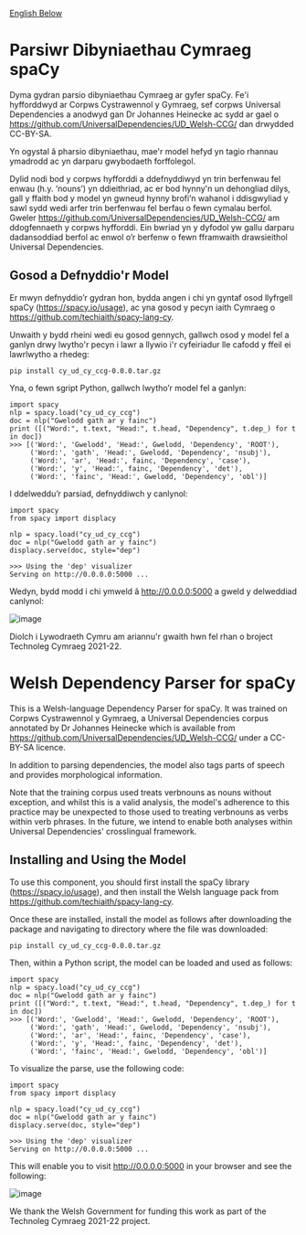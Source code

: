 [English Below](#welsh-dependency-parser-for-spacy)

# Parsiwr Dibyniaethau Cymraeg spaCy

Dyma gydran parsio dibyniaethau Cymraeg ar gyfer spaCy. Fe'i hyfforddwyd ar Corpws Cystrawennol y Gymraeg, sef corpws Universal Dependencies a anodwyd gan Dr Johannes Heinecke ac sydd ar gael o https://github.com/UniversalDependencies/UD_Welsh-CCG/ dan drwydded CC-BY-SA.

Yn ogystal â pharsio dibyniaethau, mae'r model hefyd yn tagio rhannau ymadrodd ac yn darparu gwybodaeth forffolegol.

Dylid nodi bod y corpws hyfforddi a ddefnyddiwyd yn trin berfenwau fel enwau (h.y. ‘nouns’) yn ddieithriad, ac er bod hynny'n un dehongliad dilys, gall y ffaith bod y model yn gwneud hynny brofi’n wahanol i ddisgwyliad y sawl sydd wedi arfer trin berfenwau fel berfau o fewn cymalau berfol. Gweler https://github.com/UniversalDependencies/UD_Welsh-CCG/ am ddogfennaeth y corpws hyfforddi. Ein bwriad yn y dyfodol yw gallu darparu dadansoddiad berfol ac enwol o’r berfenw o fewn fframwaith drawsieithol Universal Dependencies.

## Gosod a Defnyddio'r Model

Er mwyn defnyddio’r gydran hon, bydda angen i chi yn gyntaf osod llyfrgell spaCy (https://spacy.io/usage), ac yna gosod y pecyn iaith Cymraeg o https://github.com/techiaith/spacy-lang-cy.

Unwaith y bydd rheini wedi eu gosod gennych, gallwch osod y model fel a ganlyn drwy lwytho'r pecyn i lawr a llywio i'r cyfeiriadur lle cafodd y ffeil ei lawrlwytho a rhedeg:

`pip install cy_ud_cy_ccg-0.0.0.tar.gz` 

Yna, o fewn sgript Python, gallwch lwytho’r model fel a ganlyn:

```
import spacy
nlp = spacy.load("cy_ud_cy_ccg")
doc = nlp("Gwelodd gath ar y fainc")
print ([("Word:", t.text, "Head:", t.head, "Dependency", t.dep_) for t in doc])
>>> [('Word:', 'Gwelodd', 'Head:', Gwelodd, 'Dependency', 'ROOT'),
     ('Word:', 'gath', 'Head:', Gwelodd, 'Dependency', 'nsubj'),
     ('Word:', 'ar', 'Head:', fainc, 'Dependency', 'case'),
     ('Word:', 'y', 'Head:', fainc, 'Dependency', 'det'),
     ('Word:', 'fainc', 'Head:', Gwelodd, 'Dependency', 'obl')]
```

I ddelweddu’r parsiad, defnyddiwch y canlynol:

```
import spacy
from spacy import displacy

nlp = spacy.load("cy_ud_cy_ccg")
doc = nlp("Gwelodd gath ar y fainc")
displacy.serve(doc, style="dep")

>>> Using the 'dep' visualizer
Serving on http://0.0.0.0:5000 ...
```
Wedyn, bydd modd i chi ymweld â http://0.0.0.0:5000 a gweld y delweddiad canlynol:

![image](https://user-images.githubusercontent.com/10194573/157477614-b58f5b8b-43d3-4e54-aead-b78e61fbc396.png)

Diolch i Lywodraeth Cymru am ariannu'r gwaith hwn fel rhan o broject Technoleg Cymraeg 2021-22. 

# Welsh Dependency Parser for spaCy

This is a Welsh-language Dependency Parser for spaCy. It was trained on Corpws Cystrawennol y Gymraeg, a Universal Dependencies corpus annotated by Dr Johannes Heinecke which is available from https://github.com/UniversalDependencies/UD_Welsh-CCG/ under a CC-BY-SA licence.

In addition to parsing dependencies, the model also tags parts of speech and provides morphological information.

Note that the training corpus used treats verbnouns as nouns without exception, and whilst this is a valid analysis, the model's adherence to this practice may be unexpected to those used to treating verbnouns as verbs within verb phrases. In the future, we intend to enable both analyses within Universal Dependencies' crosslingual framework. 

## Installing and Using the Model

To use this component, you should first install the spaCy library (https://spacy.io/usage), and then install the Welsh language pack from https://github.com/techiaith/spacy-lang-cy.

Once these are installed, install the model as follows after downloading the package and navigating to directory where the file was downloaded:

`pip install cy_ud_cy_ccg-0.0.0.tar.gz` 

Then, within a Python script, the model can be loaded and used as follows:

```
import spacy
nlp = spacy.load("cy_ud_cy_ccg")
doc = nlp("Gwelodd gath ar y fainc")
print ([("Word:", t.text, "Head:", t.head, "Dependency", t.dep_) for t in doc])
>>> [('Word:', 'Gwelodd', 'Head:', Gwelodd, 'Dependency', 'ROOT'),
     ('Word:', 'gath', 'Head:', Gwelodd, 'Dependency', 'nsubj'),
     ('Word:', 'ar', 'Head:', fainc, 'Dependency', 'case'),
     ('Word:', 'y', 'Head:', fainc, 'Dependency', 'det'),
     ('Word:', 'fainc', 'Head:', Gwelodd, 'Dependency', 'obl')]
```

To visualize the parse, use the following code:

```
import spacy
from spacy import displacy

nlp = spacy.load("cy_ud_cy_ccg")
doc = nlp("Gwelodd gath ar y fainc")
displacy.serve(doc, style="dep")

>>> Using the 'dep' visualizer
Serving on http://0.0.0.0:5000 ...
```

This will enable you to visit http://0.0.0.0:5000 in your browser and see the following:

![image](https://user-images.githubusercontent.com/10194573/157477641-fdd7e07e-e6f7-421a-9233-df13b3f9d90b.png)

We thank the Welsh Government for funding this work as part of the Technoleg Cymraeg 2021-22 project.
